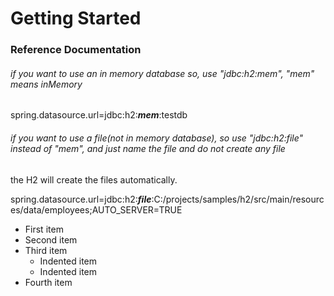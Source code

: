# Getting Started

### Reference Documentation

###### if you want to use an in memory database so, use "jdbc:h2:mem", "mem" means inMemory

spring.datasource.url=jdbc:h2:***mem***:testdb


###### if you want to use a file(not in memory database), so use "jdbc:h2:file" instead of "mem", and just name the file and do not create any file
the H2 will create the files automatically.

spring.datasource.url=jdbc:h2:***file***:C:/projects/samples/h2/src/main/resources/data/employees;AUTO_SERVER=TRUE

<ul>
  <li>First item</li>
  <li>Second item</li>
  <li>Third item
    <ul>
      <li>Indented item</li>
      <li>Indented item</li>
    </ul>
  </li>
  <li>Fourth item</li>
</ul> 